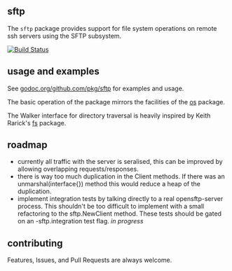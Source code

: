 sftp
----

The `sftp` package provides support for file system operations on remote ssh servers using the SFTP subsystem.

[![Build Status](https://drone.io/github.com/pkg/sftp/status.png)](https://drone.io/github.com/pkg/sftp/latest)

usage and examples
------------------

See [godoc.org/github.com/pkg/sftp](http://godoc.org/github.com/pkg/sftp) for examples and usage.

The basic operation of the package mirrors the facilities of the [os](http://golang.org/pkg/os) package. 

The Walker interface for directory traversal is heavily inspired by Keith Rarick's [fs](http://godoc.org/github.com/kr/fs) package.

roadmap
-------

 * currently all traffic with the server is seralised, this can be improved by allowing overlapping requests/responses.
 * there is way too much duplication in the Client methods. If there was an unmarshal(interface{}) method this would reduce a heap of the duplication.
 * implement integration tests by talking directly to a real opensftp-server process. This shouldn't be too difficult to implement with a small refactoring to the sftp.NewClient method. These tests should be gated on an -sftp.integration test flag. _in progress_

contributing
------------

Features, Issues, and Pull Requests are always welcome.
